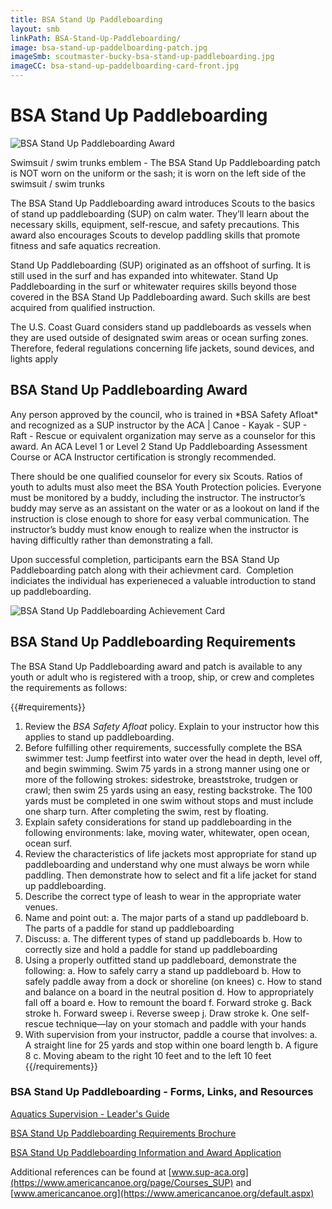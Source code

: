 ```yaml
---
title: BSA Stand Up Paddleboarding
layout: smb
linkPath: BSA-Stand-Up-Paddleboarding/
image: bsa-stand-up-paddelboarding-patch.jpg
imageSmb: scoutmaster-bucky-bsa-stand-up-paddleboarding.jpg
imageCC: bsa-stand-up-paddelboarding-card-front.jpg
---
```


# BSA Stand Up Paddleboarding

<div class="D(f) Fxd(c)--s">
<div class="Ta(c) Pt(1em)--s">

![BSA Stand Up Paddleboarding Award]({{imageSmb}})
<p>Swimsuit / swim trunks emblem - The BSA Stand Up Paddleboarding patch is NOT worn on the uniform or the sash; it is worn on the left side of the swimsuit / swim trunks</p>
</div>

<div>

The BSA Stand Up Paddleboarding award introduces Scouts to the basics of stand up paddleboarding (SUP) on calm water. They’ll learn about the necessary skills, equipment, self-rescue, and safety precautions. This award also encourages Scouts to develop paddling skills that promote fitness and safe aquatics recreation.

Stand Up Paddleboarding (SUP) originated as an offshoot of surfing. It is still used in the surf and has expanded into whitewater. Stand Up Paddleboarding in the surf or whitewater requires skills beyond those covered in the BSA Stand Up
Paddleboarding award. Such skills are best acquired from qualified instruction.

The U.S. Coast Guard considers stand up paddleboards as vessels when they are used outside of designated swim areas or ocean surfing zones. Therefore, federal regulations concerning life jackets, sound devices, and lights apply

</div></div>

## BSA Stand Up Paddleboarding Award
<div class="D(f) Fxd(c)--s">
<div>
<p>Any person approved by the council, who is trained in *BSA Safety Afloat* and recognized as a SUP instructor by the ACA | Canoe - Kayak - SUP - Raft - Rescue or equivalent organization may serve as a counselor for this award. An ACA Level 1 or Level 2 Stand Up Paddleboarding Assessment Course or ACA Instructor certification is strongly recommended.</p>

<p>There should be one qualified counselor for every six Scouts. Ratios of
youth to adults must also meet the BSA Youth Protection policies. Everyone must be monitored by a buddy,
including the instructor. The instructor’s buddy may serve as an assistant on the water or as a lookout on land if the
instruction is close enough to shore for easy verbal communication. The instructor’s buddy must know enough to
realize when the instructor is having difficultly rather than demonstrating a fall.</p>

<p>Upon successful completion, participants earn the BSA Stand Up Paddleboarding patch along with their achievment card.  Completion indiciates the individual has experieneced a valuable introduction to stand up paddleboarding.</p>
</div>
<div class="Ta(c) Pt(1em)--s">

![BSA Stand Up Paddleboarding Achievement Card]({{imageCC}})
</div></div>


## BSA Stand Up Paddleboarding Requirements

The BSA Stand Up Paddleboarding award and patch is available to any youth or adult who is registered with a troop, ship, or crew and completes the requirements as follows:

{{#requirements}}
1. Review the *BSA Safety Afloat* policy. Explain to your instructor how this applies to stand up paddleboarding.
2. Before fulfilling other requirements, successfully complete the BSA swimmer test: Jump feetfirst into water over the head in depth, level off, and begin swimming. Swim 75 yards in a strong manner using one or more of the following strokes: sidestroke, breaststroke, trudgen or crawl; then swim 25 yards using an easy, resting backstroke. The 100 yards must be completed in one swim without stops and must include one sharp turn. After completing the swim, rest by floating.
3. Explain safety considerations for stand up paddleboarding in the following environments: lake, moving water, whitewater, open ocean, ocean surf.
4. Review the characteristics of life jackets most appropriate for stand up paddleboarding and understand why one must always be worn while paddling. Then demonstrate how to select and fit a life jacket for stand up paddleboarding.
5. Describe the correct type of leash to wear in the appropriate water venues.
6. Name and point out:
    a. The major parts of a stand up paddleboard
    b. The parts of a paddle for stand up paddleboarding
7. Discuss:
    a. The different types of stand up paddleboards
    b. How to correctly size and hold a paddle for stand up paddleboarding
8. Using a properly outfitted stand up paddleboard, demonstrate the following:
    a. How to safely carry a stand up paddleboard
    b. How to safely paddle away from a dock or shoreline (on knees)
    c. How to stand and balance on a board in the neutral position
    d. How to appropriately fall off a board
    e. How to remount the board
    f. Forward stroke
    g. Back stroke
    h. Forward sweep
    i. Reverse sweep
    j. Draw stroke
    k. One self-rescue technique—lay on your stomach and paddle with your hands
9. With supervision from your instructor, paddle a course that involves:
    a. A straight line for 25 yards and stop within one board length
    b. A figure 8
    c. Moving abeam to the right 10 feet and to the left 10 feet
{{/requirements}}

### BSA Stand Up Paddleboarding - Forms, Links, and Resources

[Aquatics Supervision - Leader's Guide](https://filestore.scouting.org/filestore/Outdoor%20Program/Aquatics/pdf/Aquatics_34346.pdf)

[BSA Stand Up Paddleboarding Requirements Brochure](https://filestore.scouting.org/filestore/Outdoor%20Program/Aquatics/pdf/430-121_LO.pdf)

[BSA Stand Up Paddleboarding Information and Award Application](https://filestore.scouting.org/filestore/Outdoor%20Program/pdf/BSA_SUP_Award.pdf)

Additional references can be found at [www.sup-aca.org](https://www.americancanoe.org/page/Courses_SUP) and [www.americancanoe.org](https://www.americancanoe.org/default.aspx)
